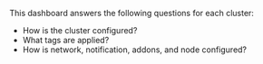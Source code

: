 This dashboard answers the following questions for each cluster:

- How is the cluster configured?
- What tags are applied?
- How is network, notification, addons, and node configured?
